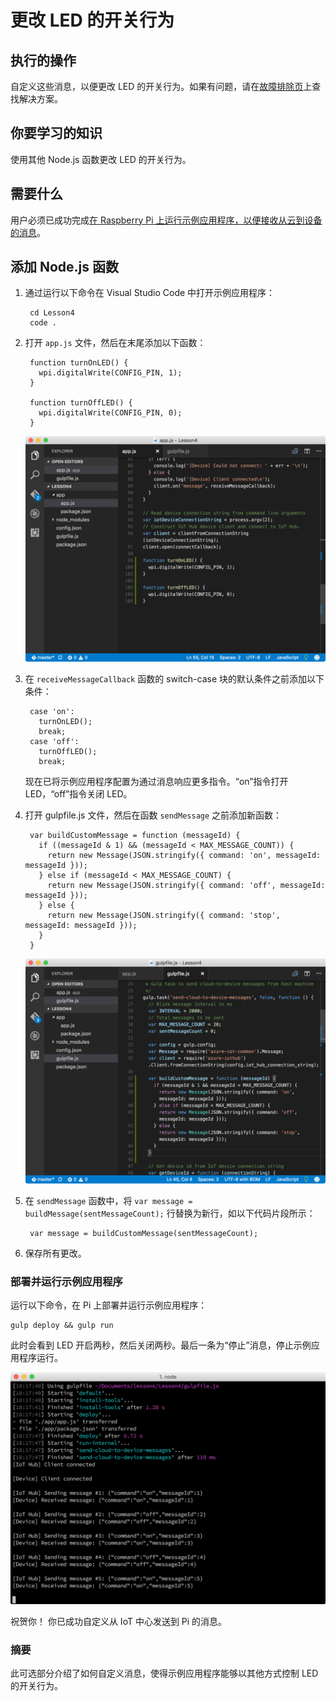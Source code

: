 <properties
    pageTitle="可选：更改 LED 的开关行为 | Azure"
    description="自定义这些消息，以便更改 LED 的开关行为。"
    services="iot-hub"
    documentationcenter=""
    author="shizn"
    manager="timlt"
    tags=""
    keywords="使用 raspberry pi 的控制 led, raspberry pi led 控制, raspberry pi 控制 led" />
<tags
    ms.assetid="3b42a4ad-0197-42f6-8ca9-04c883e879e8"
    ms.service="iot-hub"
    ms.devlang="node"
    ms.topic="article"
    ms.tgt_pltfrm="na"
    ms.workload="na"
    ms.date="11/28/2016"
    wacn.date="01/13/2017"
    ms.author="xshi" />  


# 更改 LED 的开关行为
## 执行的操作
自定义这些消息，以便更改 LED 的开关行为。如果有问题，请在[故障排除页](/documentation/articles/iot-hub-raspberry-pi-kit-node-troubleshooting/)上查找解决方案。

## 你要学习的知识
使用其他 Node.js 函数更改 LED 的开关行为。

## 需要什么
用户必须已成功完成[在 Raspberry Pi 上运行示例应用程序，以便接收从云到设备的消息](/documentation/articles/iot-hub-raspberry-pi-kit-node-lesson4-send-cloud-to-device-messages/)。

## 添加 Node.js 函数
1. 通过运行以下命令在 Visual Studio Code 中打开示例应用程序：
   
        cd Lesson4
        code .

2. 打开 `app.js` 文件，然后在末尾添加以下函数：
   
        function turnOnLED() {
          wpi.digitalWrite(CONFIG_PIN, 1);
        }
       
        function turnOffLED() {
          wpi.digitalWrite(CONFIG_PIN, 0);
        }
   
	![增加了函数的 App.js 文件](./media/iot-hub-raspberry-pi-lessons/lesson4/updated_app_js.png)  

3. 在 `receiveMessageCallback` 函数的 switch-case 块的默认条件之前添加以下条件：
   
        case 'on':
          turnOnLED();
          break;
        case 'off':
          turnOffLED();
          break;
   
    现在已将示例应用程序配置为通过消息响应更多指令。“on”指令打开 LED，“off”指令关闭 LED。
    
4. 打开 gulpfile.js 文件，然后在函数 `sendMessage` 之前添加新函数：
   
        var buildCustomMessage = function (messageId) {
          if ((messageId & 1) && (messageId < MAX_MESSAGE_COUNT)) {
            return new Message(JSON.stringify({ command: 'on', messageId: messageId }));
          } else if (messageId < MAX_MESSAGE_COUNT) {
            return new Message(JSON.stringify({ command: 'off', messageId: messageId }));
          } else {
            return new Message(JSON.stringify({ command: 'stop', messageId: messageId }));
          }
        }
   
    ![增加了函数的 Gulpfile.js 文件](./media/iot-hub-raspberry-pi-lessons/lesson4/updated_gulpfile.png)  

5. 在 `sendMessage` 函数中，将 `var message = buildMessage(sentMessageCount);` 行替换为新行，如以下代码片段所示：
   
        var message = buildCustomMessage(sentMessageCount);

6. 保存所有更改。

### 部署并运行示例应用程序
运行以下命令，在 Pi 上部署并运行示例应用程序：

	gulp deploy && gulp run

此时会看到 LED 开启两秒，然后关闭两秒。最后一条为“停止”消息，停止示例应用程序运行。

![包含开关消息的示例应用程序](./media/iot-hub-raspberry-pi-lessons/lesson4/gulp_on_and_off.png)  


祝贺你！ 你已成功自定义从 IoT 中心发送到 Pi 的消息。

### 摘要
此可选部分介绍了如何自定义消息，使得示例应用程序能够以其他方式控制 LED 的开关行为。

<!---HONumber=Mooncake_0109_2017-->
<!--Update_Description:update wording and code-->